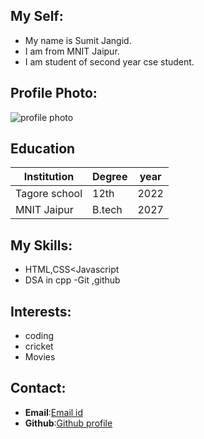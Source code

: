 ## My Self:
 - My name is Sumit Jangid.
 - I am from MNIT Jaipur.
 - I am student of second year cse student.

## Profile Photo:
![profile photo](https://images.pexels.com/photos/771742/pexels-photo-771742.jpeg)

## Education 
  
   |Institution  |Degree|year |
   |-------------|------|-----|
   |Tagore school| 12th | 2022|
   | MNIT Jaipur |B.tech| 2027| 

## My Skills:
 - HTML,CSS<Javascript
 - DSA in cpp
 -Git ,github

## Interests:
- coding
- cricket
- Movies

## Contact:
- **Email**:[Email id](2023ucp1606@mnit.ac.in)
- **Github**:[Github profile](https://github.com/sumitstr)

